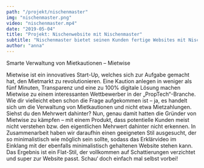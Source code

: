 ```yaml
---
path: "/projekt/nischenmaster"
img: "nischenmaster.png"
video: "nischenmaster.mp4"
date: "2019-05-04"
title: "Projekt: Nischenwebsite mit Nischenmaster"
subtitle: "Nischenmaster bietet seinen Kunden fertige Websites mit Nischenprodukten an. Die digitale Immobilie erwirtschaftet ein monatlich passives Einkommen."
author: "anna"
---
```


Smarte Verwaltung von Mietkautionen – Mietwise

Mietwise ist ein innovatives Start-Up, welches sich zur Aufgabe gemacht hat, den Mietmarkt zu revolutionieren. Eine Kaution anlegen in weniger als fünf Minuten, Transparenz und eine zu 100% digitale Lösung machen Mietwise zu einem interessanten Wettbewerber in der „PropTech“-Branche.
Wie dir vielleicht eben schon die Frage aufgekommen ist – ja, es handelt sich um die Verwaltung von Mietkautionen und nicht etwa Mietzahlungen. Siehst du den Mehrwert dahinter? Nun, genau damit hatten die Gründer von Mietwise zu kämpfen – mit einem Produkt, dass potentielle Kunden meist nicht verstehen bzw. den eigentlichen Mehrwert dahinter nicht erkennen.
In Zusammenarbeit haben wir daraufhin einen geeigneten Stil ausgesucht, der so minimalistisch wie möglich sein sollte, sodass das Erklärvideo im Einklang mit der ebenfalls minimalistisch gehaltenen Website stehen kann. Das Ergebnis ist ein Flat-Stil, der vollkommen auf Schattierungen verzichtet und super zur Website passt.
Schau‘ doch einfach mal selbst vorbei!